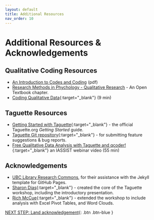 ```yaml
---
layout: default
title: Additional Resources
nav_order: 10
---
```

# Additional Resources & Acknowledgements

## Qualitative Coding Resources

- [An Introduction to Codes and Coding](https://www.sagepub.com/sites/default/files/upm-binaries/24614_01_Saldana_Ch_01.pdf) (pdf)
- [Research Methods in Phychology - Qualitative Research](https://opentextbc.ca/researchmethods/chapter/qualitative-research/) - An Open Textbook chapter.
- [Coding Qualitative Data](https://www.youtube.com/watch?v=lYzhgMZii3o){:target="_blank"} (9 min)

## Taguette Resources

- [Getting Started with Taguette](https://www.taguette.org/getting-started.html){:target="_blank"} - the official Taguette.org _Getting Started_ guide.
- [Taguette Git repository](https://gitlab.com/remram44/taguette){:target="_blank"} - for submitting feature suggestions & bug reports.
- [Free Qualitative Data Analysis with Taguette and qcoder!](https://www.youtube.com/watch?v=OIB_xLlM8Fw){:target="_blank"} an IASSIST webinar video (55 min)

## Acknowledgements

- [UBC Library Research Commons](https://github.com/ubc-library-rc/), for their assistance with the Jekyll template for GitHub Pages.
- [Sharon Dias](https://ca.linkedin.com/in/sharonddias){:target="_blank"} - created the core of the Taguette workshop, including the introductory presentation.
- [Rich McCue](https://richmccue.com/){:target="_blank"} - extended the workshop to include analysis with Excel Pivot Tables, and Word Clouds.

[NEXT STEP: Land acknowledgement](land-acknowledgement.html){: .btn .btn-blue }
